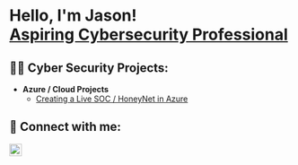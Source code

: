 <h1>Hello, I'm Jason! <br/><a href="www.linkedin.com/in/jason-miskovich">Aspiring Cybersecurity Professional</a></h1>

<h2>👨‍💻 Cyber Security Projects:</h2>

- <b>Azure / Cloud Projects</b>
  - [Creating a Live SOC / HoneyNet in Azure](https://github.com/jasonmiskovich/Azure-SOC-Honeynet)


<h2> 🤳 Connect with me:</h2>

[<img align="left" alt="JasonMiskovich | LinkedIn" width="22px" src="https://cdn.jsdelivr.net/npm/simple-icons@v3/icons/linkedin.svg" />][linkedin]

[linkedin]: https://www.linkedin.com/in/jason-miskovich



<!--
**joshmadakor1/joshmadakor1** is a ✨ _special_ ✨ repository because its `README.md` (this file) appears on your GitHub profile.

Here are some ideas to get you started:

- 🔭 I’m currently working on ...
- 🌱 I’m currently learning ...
- 👯 I’m looking to collaborate on ...
- 🤔 I’m looking for help with ...
- 💬 Ask me about ...
- 📫 How to reach me: ...
- 😄 Pronouns: ...
- ⚡ Fun fact: ...
-->
